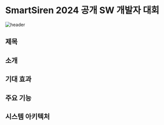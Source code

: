 # SmartSiren 2024 공개 SW 개발자 대회
![header](https://capsule-render.vercel.app/api?type=transparent&color=auto&height=300&section=header&text=SmartSiren&fontSize=90)

## 제목

## 소개

## 기대 효과

## 주요 기능

## 시스템 아키텍처

